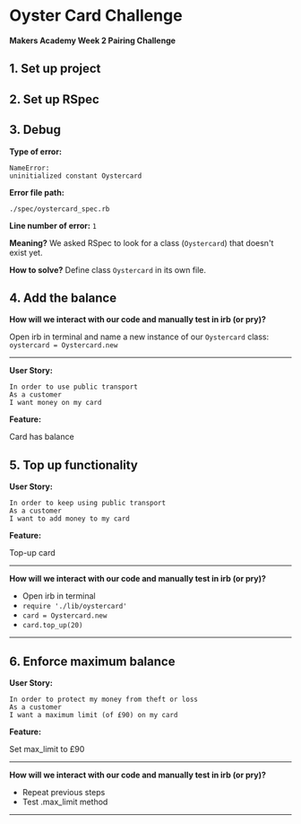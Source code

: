 # Oyster Card Challenge

**Makers Academy Week 2 Pairing Challenge**

## 1. Set up project

## 2. Set up RSpec

## 3. Debug

**Type of error:**
```
NameError:
uninitialized constant Oystercard
```

**Error file path:**
```
./spec/oystercard_spec.rb
```

**Line number of error:**
`1`

**Meaning?**
We asked RSpec to look for a class (`Oystercard`) that doesn't exist yet.

**How to solve?**
Define class `Oystercard` in its own file.

## 4. Add the balance

**How will we interact with our code and manually test in irb (or pry)?**

Open irb in terminal and name a new instance of our `Oystercard` class:
`oystercard = Oystercard.new`

--------------------

**User Story:**  

```
In order to use public transport
As a customer
I want money on my card
```

**Feature:**  

Card has balance

## 5. Top up functionality

**User Story:**

```
In order to keep using public transport
As a customer
I want to add money to my card
```

**Feature:**  

Top-up card

-------------

**How will we interact with our code and manually test in irb (or pry)?**

- Open irb in terminal
- `require './lib/oystercard'`
- `card = Oystercard.new`
- `card.top_up(20)`

-------------

## 6. Enforce maximum balance

**User Story:**

```
In order to protect my money from theft or loss
As a customer
I want a maximum limit (of £90) on my card
```

**Feature:**  

Set max_limit to £90

-----------------

**How will we interact with our code and manually test in irb (or pry)?**

- Repeat previous steps
- Test .max_limit method

---------------











